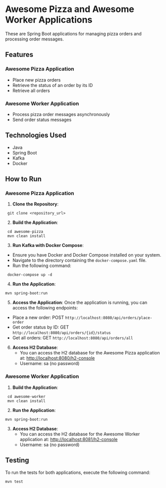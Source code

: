 # Awesome Pizza and Awesome Worker Applications

These are Spring Boot applications for managing pizza orders and processing order messages.

## Features

### Awesome Pizza Application

- Place new pizza orders
- Retrieve the status of an order by its ID
- Retrieve all orders

### Awesome Worker Application

- Process pizza order messages asynchronously
- Send order status messages

## Technologies Used

- Java
- Spring Boot
- Kafka
- Docker

## How to Run

### Awesome Pizza Application

1. **Clone the Repository**:

```
 git clone <repository_url>
```

2. **Build the Application**:

```
 cd awesome-pizza
 mvn clean install
```

3. **Run Kafka with Docker Compose**:

- Ensure you have Docker and Docker Compose installed on your system.
- Navigate to the directory containing the `docker-compose.yaml` file.
- Run the following command:
 ```
  docker-compose up -d
 ```

4. **Run the Application**:

```
mvn spring-boot:run
```

5. **Access the Application**:
   Once the application is running, you can access the following endpoints:

- Place a new order: POST `http://localhost:8080/api/orders/place-order`
- Get order status by ID: GET `http://localhost:8080/api/orders/{id}/status`
- Get all orders: GET `http://localhost:8080/api/orders/all`


6. **Access H2 Database**:
   - You can access the H2 database for the Awesome Pizza application at: [http://localhost:8080/h2-console](http://localhost:8080/h2-console)
   - Username: sa (no password)
   

### Awesome Worker Application

1. **Build the Application**:

```
 cd awesome-worker
 mvn clean install
```

2. **Run the Application**:

```
mvn spring-boot:run
```


3. **Access H2 Database**:
   - You can access the H2 database for the Awesome Worker application at: [http://localhost:8081/h2-console](http://localhost:8081/h2-console)
   - Username: sa (no password)

## Testing

To run the tests for both applications, execute the following command:

```
mvn test
```
